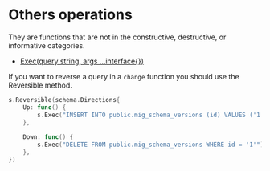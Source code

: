 # Others operations

They are functions that are not in the constructive, destructive, or informative categories.

- [Exec(query string, args ...interface{})](https://pkg.go.dev/github.com/alexisvisco/mig/pkg/schema/pg#Schema.Exec)

If you want to reverse a query in a `change` function you should use the Reversible method.


```go
s.Reversible(schema.Directions{
    Up: func() {
        s.Exec("INSERT INTO public.mig_schema_versions (id) VALUES ('1')")
    },
    
    Down: func() { 
        s.Exec("DELETE FROM public.mig_schema_versions WHERE id = '1'")
    },
})
```
